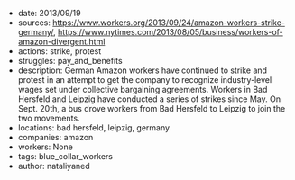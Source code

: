 - date: 2013/09/19
- sources: https://www.workers.org/2013/09/24/amazon-workers-strike-germany/, https://www.nytimes.com/2013/08/05/business/workers-of-amazon-divergent.html
- actions: strike, protest
- struggles: pay_and_benefits
- description: German Amazon workers have continued to strike and protest in an attempt to get the company to recognize industry-level wages set under collective bargaining agreements. Workers in Bad Hersfeld and Leipzig have conducted a series of strikes since May. On Sept. 20th, a bus drove workers from Bad Hersfeld to Leipzig to join the two movements. 
- locations: bad hersfeld, leipzig, germany
- companies: amazon
- workers: None
- tags: blue_collar_workers
- author: nataliyaned
